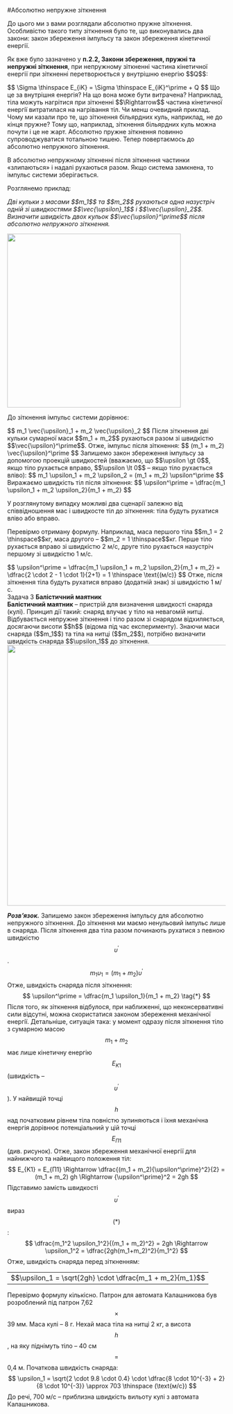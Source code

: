 #Абсолютно непружне зіткнення

До цього ми з вами розглядали абсолютно пружне зіткнення. Особливістю такого типу зіткнення було те, що виконувались два закони: закон збереження імпульсу та закон збереження кінетичної енергії.
<p>Як вже було зазначено у <b>п.2.2, Закони збереження, пружні та непружні зіткнення</b>, при непружному зіткненні частина кінетичної енергії при зіткненні перетворюється у внутрішню енергію $$Q$$:</p>
$$
\Sigma \thinspace E_{iK} = \Sigma \thinspace E_{iK}^\prime + Q
$$
Що це за внутрiшня енергiя? На що вона може бути витрачена? Наприклад, тiла можуть нагрiтися при зiткненнi $$\Rightarrow$$ частина кiнетичної енергiї витратилася на нагрiвання тiл. Чи менш очевидний приклад. Чому ми казали про те, що зiткнення бiльярдних куль, наприклад, не до кiнця пружне? Тому що, наприклад, зiткнення бiльярдних куль можна почути i це не жарт. Абсолютно пружне зiткнення повинно супроводжуватися тотальною тишею. Тепер повертаємось до абсолютно непружного
зiткнення.
<p>В абсолютно непружному зiткненнi пiсля зiткнення частинки «злипаються» i надалi рухаються разом. Якщо система замкнена, то iмпульс системи зберiгається.</p>

<p>Розглянемо приклад:</p>

<p><i>Дві кульки з масами $$m_1$$ та $$m_2$$ рухаються одна назустріч одній зі швидкостями $$\vec{\upsilon}_1$$ і $$\vec{\upsilon}_2$$. Визначити швидкість двох кульок $$\vec{\upsilon}^\prime$$ після абсолютно непружного зіткнення.</i></p>

<div class="space"><img class="image" width="400"  src="https://rawgit.com/chudaol/ed-era-book-physics/master/images/chapter_7/35.png"></div>

<p>До зіткнення імпульс системи дорівнює:</p>
$$
m_1 \vec{\upsilon}_1 + m_2 \vec{\upsilon}_2
$$
Після зіткнення дві кульки сумарної маси $$m_1 + m_2$$ рухаються разом зі швидкістю $$\vec{\upsilon}^\prime$$. Отже, імпульс після зіткнення:
$$
(m_1 + m_2) \vec{\upsilon}^\prime
$$
Запишемо закон збереження імпульсу за допомогою проекцій швидкостей (вважаємо, що $$\upsilon \gt 0$$, якщо тіло рухається вправо, $$\upsilon \lt 0$$ – якщо тіло рухається вліво):
$$
m_1 \upsilon_1 + m_2 \upsilon_2 = (m_1 + m_2) \upsilon^\prime
$$
Виражаємо швидкість тіл після зіткнення:
$$
\upsilon^\prime = \dfrac{m_1 \upsilon_1 + m_2 \upsilon_2}{m_1 + m_2}
$$
<p>У розглянутому випадку можливі два сценарії залежно від співвідношення мас і швидкосте тіл до зіткнення: тіла будуть рухатися вліво або вправо.</p>

<p>Перевірмо отриману формулу. Наприклад, маса першого тіла $$m_1 = 2 \thinspace$$кг, маса другого – $$m_2 = 1 \thinspace$$кг. Перше тіло рухається вправо зі швидкістю 2 м/с, друге тіло рухається назустріч першому зі швидкістю 1 м/с.</p>
$$
\upsilon^\prime = \dfrac{m_1 \upsilon_1 + m_2 \upsilon_2}{m_1 + m_2} = \dfrac{2 \cdot 2 - 1 \cdot 1}{2+1} = 1 \thinspace \text{(м/с)}
$$
Отже, після зіткнення тіла будуть рухатися вправо (додатній знак) зі швидкістю 1 м/с.

<div class="task-wrap">
<span class="task">Задача 3</span> <b>Балістичний маятник</b>
<div class="task-text">
<b>Балістичний маятник</b> – пристрій для визначення швидкості снаряда (кулі). Принцип дії такий: снаряд влучає у тіло на невагомій нитці. Відбувається непружне зіткнення і тіло разом зі снарядом відхиляється, досягаючи висоти $$h$$ (відома під час експерименту). Знаючи маси снаряда ($$m_1$$) та тіла на нитці ($$m_2$$), потрібно визначити швидкість снаряда $$\upsilon_1$$ до зіткнення.

<div class="space"><img class="image" width="600"  src="https://rawgit.com/chudaol/ed-era-book-physics/master/images/chapter_7/36.png"></div>

<b><i>Розв’язок.</i></b> Запишемо закон збереження імпульсу для абсолютно непружного зіткнення. До зіткнення ми маємо ненульовий імпульс лише в снаряда. Після зіткнення два тіла разом починають рухатися з певною швидкістю $$\upsilon^\prime$$.
$$
m_1 \upsilon_1 = (m_1 + m_2) \upsilon^\prime
$$
Отже, швидкість снаряда після зіткнення:
$$
\upsilon^\prime = \dfrac{m_1 \upsilon_1}{m_1 + m_2} \tag{*}
$$
Пiсля того, як зiткнення вiдбулося, при наближеннi, що неконсервативнi сили вiдсутнi, можна скористатися законом збереження механiчної енергiї. Детальнiше, ситуацiя така: у момент одразу пiсля зiткнення тiло з сумарною масою $$m_1 + m_2$$ має лише кінетичну енергію $$E_{K1}$$ (швидкість – $$\upsilon^\prime$$). У найвищій точці $$h$$ над початковим рівнем тіла повністю зупиняються і їхня механічна енергія дорівнює потенціальний у цій точці $$E_{П1}$$ (див. рисунок). Отже, закон збереження механічної енергії для найнижчого та найвищого положення тіл:
$$
E_{K1} = E_{П1} \Rightarrow \dfrac{(m_1 + m_2){\upsilon^\prime}^2}{2} = (m_1 + m_2) gh \Rightarrow {\upsilon^\prime}^2 = 2gh
$$
Підставимо замість швидкості $$\upsilon^\prime$$ вираз $$(*)$$:
$$
\dfrac{m_1^2 \upsilon_1^2}{(m_1 + m_2)^2} = 2gh \Rightarrow \upsilon_1^2 = \dfrac{2gh(m_1+m_2)^2}{m_1^2}
$$
Отже, швидкість снаряда перед зіткненням:

<div class="space"><div class="centered-table-wrapper">
<table class="centered-table">
<tr class="eq">
<td class="eq">
<p1>$$\upsilon_1 = \sqrt{2gh} \cdot \dfrac{m_1 + m_2}{m_1}$$</p1>
</td>
</tr>
</table></div></div>

Перевірмо формулу кількісно. Патрон для автомата Калашникова був розроблений під патрон 7,62$$\times$$39 мм. Маса кулі – 8 г. Нехай маса тіла на нитці 2 кг, а висота $$h$$, на яку піднімуть тіло – 40 см $$=$$ 0,4 м. Початкова швидкість снаряда:
$$
\upsilon_1 = \sqrt{2 \cdot 9.8 \cdot 0.4} \cdot \dfrac{8 \cdot 10^{-3} + 2}{8 \cdot 10^{-3}} \approx 703 \thinspace (\text{м/с})
$$
До речі, 700 м/с – приблизна швидкість вильоту кулі з автомата Калашникова.
</div>
</div>